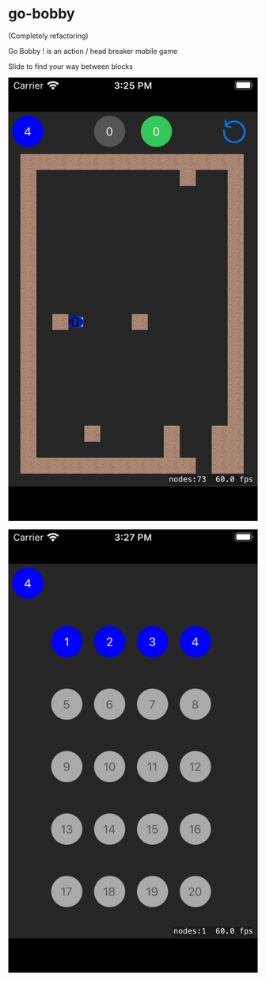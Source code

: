 # go-bobby

(Completely refactoring)

Go Bobby ! is an action / head breaker mobile game

Slide to find your way between blocks

![screenshot](./screenshot_1.png)

![screenshot](./screenshot_2.png)
